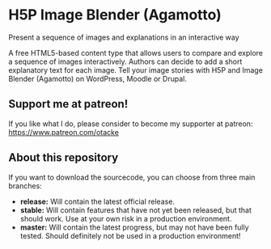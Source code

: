 H5P Image Blender (Agamotto)
============================
Present a sequence of images and explanations in an interactive way

A free HTML5-based content type that allows users to compare and explore a sequence of images interactively. Authors can decide to add a short explanatory text for each image. Tell your image stories with H5P and Image Blender (Agamotto) on WordPress, Moodle or Drupal.

## Support me at patreon!
If you like what I do, please consider to become my supporter at patreon: https://www.patreon.com/otacke

## About this repository
If you want to download the sourcecode, you can choose from three main branches:

- __release:__ Will contain the latest official release.
- __stable:__ Will contain features that have not yet been released, but that should work. Use at your own risk in a production environment.
- __master:__ Will contain the latest progress, but may not have been fully tested. Should definitely not be used in a production environment!
